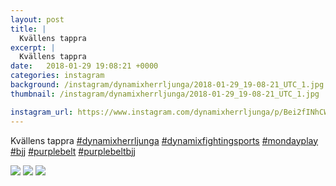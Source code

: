 ```yaml
---
layout: post
title: |
  Kvällens tappra 
excerpt: |
  Kvällens tappra      
date:   2018-01-29 19:08:21 +0000
categories: instagram
background: /instagram/dynamixherrljunga/2018-01-29_19-08-21_UTC_1.jpg
thumbnail: /instagram/dynamixherrljunga/2018-01-29_19-08-21_UTC_1.jpg

instagram_url: https://www.instagram.com/dynamixherrljunga/p/Bei2fINhCWB
---
```

Kvällens tappra [#dynamixherrljunga](https://www.instagram.com/explore/tags/dynamixherrljunga/) [#dynamixfightingsports](https://www.instagram.com/explore/tags/dynamixfightingsports/) [#mondayplay](https://www.instagram.com/explore/tags/mondayplay/) [#bjj](https://www.instagram.com/explore/tags/bjj/) [#purplebelt](https://www.instagram.com/explore/tags/purplebelt/) [#purplebeltbjj](https://www.instagram.com/explore/tags/purplebeltbjj/)



<img src='{{ site.baseurl }}/instagram/dynamixherrljunga/2018-01-29_19-08-21_UTC_1.jpg' class='img-fluid' />


<img src='{{ site.baseurl }}/instagram/dynamixherrljunga/2018-01-29_19-08-21_UTC_2.jpg' class='img-fluid' />


<img src='{{ site.baseurl }}/instagram/dynamixherrljunga/2018-01-29_19-08-21_UTC_3.jpg' class='img-fluid' />
